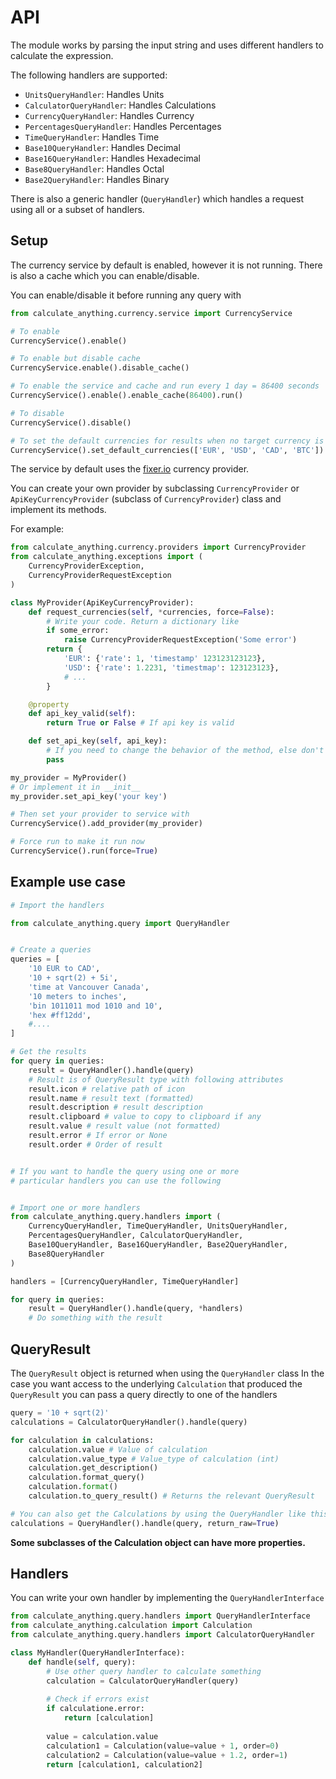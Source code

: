 # API

The module works by parsing the input string and uses different handlers to calculate the expression.

The following handlers are supported:
- `UnitsQueryHandler`: Handles Units
- `CalculatorQueryHandler`: Handles Calculations
- `CurrencyQueryHandler`: Handles Currency
- `PercentagesQueryHandler`: Handles Percentages
- `TimeQueryHandler`: Handles Time
- `Base10QueryHandler`: Handles Decimal
- `Base16QueryHandler`: Handles Hexadecimal
- `Base8QueryHandler`: Handles Octal
- `Base2QueryHandler`: Handles Binary

There is also a generic handler (`QueryHandler`) which handles a request using all or a subset of handlers.

## Setup

The currency service by default is enabled, however it is not running.
There is also a cache which you can enable/disable.

You can enable/disable it before running any query with
```python
from calculate_anything.currency.service import CurrencyService

# To enable
CurrencyService().enable()

# To enable but disable cache
CurrencyService.enable().disable_cache()

# To enable the service and cache and run every 1 day = 86400 seconds
CurrencyService().enable().enable_cache(86400).run()

# To disable
CurrencyService().disable()

# To set the default currencies for results when no target currency is set.
CurrencyService().set_default_currencies(['EUR', 'USD', 'CAD', 'BTC'])
```

The service by default uses the [fixer.io](https://fixer.io) currency provider.

You can create your own provider by subclassing `CurrencyProvider` or `ApiKeyCurrencyProvider` (subclass of `CurrencyProvider`) class and implement its methods.

For example:
```python
from calculate_anything.currency.providers import CurrencyProvider
from calculate_anything.exceptions import (
    CurrencyProviderException,
    CurrencyProviderRequestException
)

class MyProvider(ApiKeyCurrencyProvider):
    def request_currencies(self, *currencies, force=False):
        # Write your code. Return a dictionary like
        if some_error:
            raise CurrencyProviderRequestException('Some error')
        return {
            'EUR': {'rate': 1, 'timestamp' 123123123123},
            'USD': {'rate': 1.2231, 'timestmap': 123123123},
            # ...
        }

    @property
    def api_key_valid(self):
        return True or False # If api key is valid

    def set_api_key(self, api_key):
        # If you need to change the behavior of the method, else don't implement.
        pass

my_provider = MyProvider()
# Or implement it in __init__
my_provider.set_api_key('your key')

# Then set your provider to service with
CurrencyService().add_provider(my_provider)

# Force run to make it run now
CurrencyService().run(force=True)
```

## Example use case

```python
# Import the handlers

from calculate_anything.query import QueryHandler


# Create a queries
queries = [
    '10 EUR to CAD',
    '10 + sqrt(2) + 5i',
    'time at Vancouver Canada',
    '10 meters to inches',
    'bin 1011011 mod 1010 and 10',
    'hex #ff12dd',
    #....
]

# Get the results
for query in queries:
    result = QueryHandler().handle(query)
    # Result is of QueryResult type with following attributes
    result.icon # relative path of icon
    result.name # result text (formatted)
    result.description # result description
    result.clipboard # value to copy to clipboard if any
    result.value # result value (not formatted)
    result.error # If error or None
    result.order # Order of result


# If you want to handle the query using one or more
# particular handlers you can use the following


# Import one or more handlers
from calculate_anything.query.handlers import (
    CurrencyQueryHandler, TimeQueryHandler, UnitsQueryHandler,
    PercentagesQueryHandler, CalculatorQueryHandler,
    Base10QueryHandler, Base16QueryHandler, Base2QueryHandler,
    Base8QueryHandler
)

handlers = [CurrencyQueryHandler, TimeQueryHandler]

for query in queries:
    result = QueryHandler().handle(query, *handlers)
    # Do something with the result
```

## QueryResult

The `QueryResult` object is returned when using the `QueryHandler` class
In the case you want access to the underlying `Calculation` that produced the `QueryResult` you can pass a query directly to one of the handlers

```python
query = '10 + sqrt(2)'
calculations = CalculatorQueryHandler().handle(query)

for calculation in calculations:
    calculation.value # Value of calculation
    calculation.value_type # Value_type of calculation (int)
    calculation.get_description()
    calculation.format_query()
    calculation.format()
    calculation.to_query_result() # Returns the relevant QueryResult

# You can also get the Calculations by using the QueryHandler like this
calculations = QueryHandler().handle(query, return_raw=True)
```

**Some subclasses of the Calculation object can have more properties.**

## Handlers

You can write your own handler by implementing the `QueryHandlerInterface`

```python
from calculate_anything.query.handlers import QueryHandlerInterface
from calculate_anything.calculation import Calculation
from calculate_anything.query.handlers import CalculatorQueryHandler

class MyHandler(QueryHandlerInterface):
    def handle(self, query):
        # Use other query handler to calculate something
        calculation = CalculatorQueryHandler(query)
        
        # Check if errors exist
        if calculatione.error:
            return [calculation]
        
        value = calculation.value
        calculation1 = Calculation(value=value + 1, order=0)
        calculation2 = Calculation(value=value + 1.2, order=1)
        return [calculation1, calculation2]
```